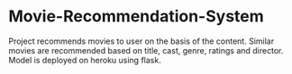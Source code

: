 # Movie-Recommendation-System

Project recommends movies to user on the basis of the content.
Similar movies are recommended based on title, cast, genre, ratings and director.
Model is deployed on heroku using flask.
